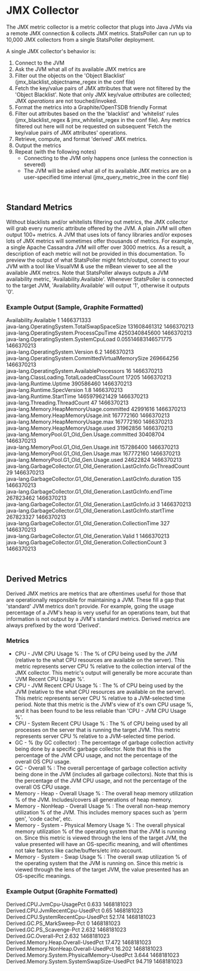 # JMX Collector

The JMX metric collector is a metric collector that plugs into Java JVMs via a remote JMX connection & collects JMX metrics. StatsPoller can run up to 10,000 JMX collectors from a single StatsPoller deployment.

A single JMX collector's behavior is:

1. Connect to the JVM
1. Ask the JVM what all of its available JMX metrics are
1. Filter out the objects on the 'Object Blacklist' (jmx_blacklist_objectname_regex in the conf file)
1. Fetch the key/value pairs of JMX attributes that were not filtered by the 'Object Blacklist'. Note that only JMX key/value *attributes* are collected; JMX *operations* are not touched/invoked.
1. Format the metrics into a Graphite/OpenTSDB friendly Format
1. Filter out attributes based on the the 'blacklist' and 'whitelist' rules (jmx_blacklist_regex & jmx_whitelist_regex in the conf file). Any metrics filtered out here will not be requested on subsequent 'Fetch the key/value pairs of JMX attributes' operations.
1. Retrieve, compute, and format 'derived' JMX metrics.
1. Output the metrics
1. Repeat (with the following notes)
   * Connecting to the JVM only happens once (unless the connection is severed)
   * The JVM will be asked what all of its available JMX metrics are on a user-specified time interval (jmx_query_metric_tree in the conf file)

<br>

## Standard Metrics

Without blacklists and/or whitelists filtering out metrics, the JMX collector will grab every numeric attribute offered by the JVM. A plain JVM will often output 100+ metrics. A JVM that uses lots of fancy libraries and/or exposes lots of JMX metrics will sometimes offer thousands of metrics. For example, a single Apache Cassandra JVM will offer over 3000 metrics. As a result, a description of each metric will not be provided in this documentation. To preview the output of what StatsPoller might fetch/output, connect to your JVM with a tool like VisualVM & use the mBean viewer to see all the available JMX metrcs. Note that StatsPoller always outputs a JVM availability metric, 'Availability.Available'. Whenever StatsPoller is connected to the target JVM, 'Availability.Available' will output '1', otherwise it outputs '0'.

### Example Output (Sample, Graphite Formatted)

Availability.Available 1 1466371333  
java-lang.OperatingSystem.TotalSwapSpaceSize 131608461312 1466370213  
java-lang.OperatingSystem.ProcessCpuTime 4250340845600 1466370213  
java-lang.OperatingSystem.SystemCpuLoad 0.05514683146571775 1466370213  
java-lang.OperatingSystem.Version 6.2 1466370213  
java-lang.OperatingSystem.CommittedVirtualMemorySize 269664256 1466370213  
java-lang.OperatingSystem.AvailableProcessors 16 1466370213  
java-lang.ClassLoading.TotalLoadedClassCount 17205 1466370213  
java-lang.Runtime.Uptime 390586460 1466370213  
java-lang.Runtime.SpecVersion 1.8 1466370213  
java-lang.Runtime.StartTime 1465979621429 1466370213  
java-lang.Threading.ThreadCount 47 1466370213  
java-lang.Memory.HeapMemoryUsage.committed 42991616 1466370213  
java-lang.Memory.HeapMemoryUsage.init 167772160 1466370213  
java-lang.Memory.HeapMemoryUsage.max 167772160 1466370213  
java-lang.Memory.HeapMemoryUsage.used 31962856 1466370213  
java-lang.MemoryPool.G1_Old_Gen.Usage.committed 30408704 1466370213  
java-lang.MemoryPool.G1_Old_Gen.Usage.init 157286400 1466370213  
java-lang.MemoryPool.G1_Old_Gen.Usage.max 167772160 1466370213  
java-lang.MemoryPool.G1_Old_Gen.Usage.used 24622824 1466370213  
java-lang.GarbageCollector.G1_Old_Generation.LastGcInfo.GcThreadCount 29 1466370213  
java-lang.GarbageCollector.G1_Old_Generation.LastGcInfo.duration 135 1466370213  
java-lang.GarbageCollector.G1_Old_Generation.LastGcInfo.endTime 267823462 1466370213  
java-lang.GarbageCollector.G1_Old_Generation.LastGcInfo.id 3 1466370213  
java-lang.GarbageCollector.G1_Old_Generation.LastGcInfo.startTime 267823327 1466370213  
java-lang.GarbageCollector.G1_Old_Generation.CollectionTime 327 1466370213  
java-lang.GarbageCollector.G1_Old_Generation.Valid 1 1466370213  
java-lang.GarbageCollector.G1_Old_Generation.CollectionCount 3 1466370213  

<br>

## Derived Metrics

Derived JMX metrics are metrics that are oftentimes useful for those that are operationally responsible for maintaining a JVM. These fill a gap that 'standard' JVM metrics don't provide. For example, going the usage percentage of a JVM's heap is very useful for an operations team, but that information is not output by a JVM's standard metrics. Derived metrics are always prefixed by the word 'Derived'.

### Metrics

* CPU - JVM CPU Usage % : The % of CPU being used by the JVM (relative to the what CPU resources are  available on the server). This metric represents server CPU % relative to the collection interval of the JMX collector. This metric's output will generally be more accurate than 'JVM Recent CPU Usage %'.
* CPU - JVM Recent CPU Usage % : The % of CPU being used by the JVM (relative to the what CPU resources are  available on the server). This metric represents server CPU % relative to a JVM-selected time period. Note that this metric is the JVM's view of it's own CPU usage %, and it has been found to be less reliable than 'CPU - JVM CPU Usage %'.
* CPU - System Recent CPU Usage % : The % of CPU being used by all processes on the server that is running the target JVM. This metric represents server  CPU % relative to a JVM-selected time period.
* GC - % (by GC collector) : The percentage of garbage collection activity being done by a specific garbage collector. Note that this is the percentage of the JVM CPU usage, and not the percentage of the overall OS CPU usage.
* GC - Overall % : The overall percentage of garbage collection activity being done in the JVM (includes all garbage collectors). Note that this is the percentage of the JVM CPU usage, and not the percentage of the overall OS CPU usage.
* Memory - Heap - Overall Usage % : The overall heap memory utilization % of the JVM. Includes/covers all generations of heap memory.
* Memory - NonHeap - Overall Usage % : The overall non-heap memory utilization % of the JVM. This includes memory spaces such as 'perm gen', 'code cache', etc.
* Memory - System - Physical Memory Usage % : The overall physical memory utilization % of the operating system that the JVM is running on. Since this metric is viewed through the lens of the target JVM, the value presented will have an OS-specific meaning, and will oftentimes not take factors like cache/buffers/etc into account.
* Memory - System - Swap Usage % : The overall swap utilization % of the operating system that the JVM is running on. Since this metric is viewed through the lens of the target JVM, the value presented has an OS-specific meanings.

### Example Output (Graphite Formatted)

Derived.CPU.JvmCpu-UsagePct 0.633 1468181023  
Derived.CPU.JvmRecentCpu-UsedPct 0.65 1468181023  
Derived.CPU.SystemRecentCpu-UsedPct 52.174 1468181023  
Derived.GC.PS_MarkSweep-Pct 0 1468181023  
Derived.GC.PS_Scavenge-Pct 2.632 1468181023  
Derived.GC.Overall-Pct 2.632 1468181023  
Derived.Memory.Heap.Overall-UsedPct 17.472 1468181023  
Derived.Memory.NonHeap.Overall-UsedPct 16.202 1468181023  
Derived.Memory.System.PhysicalMemory-UsedPct 3.644 1468181023  
Derived.Memory.System.SystemSwapSize-UsedPct 94.719 1468181023  
